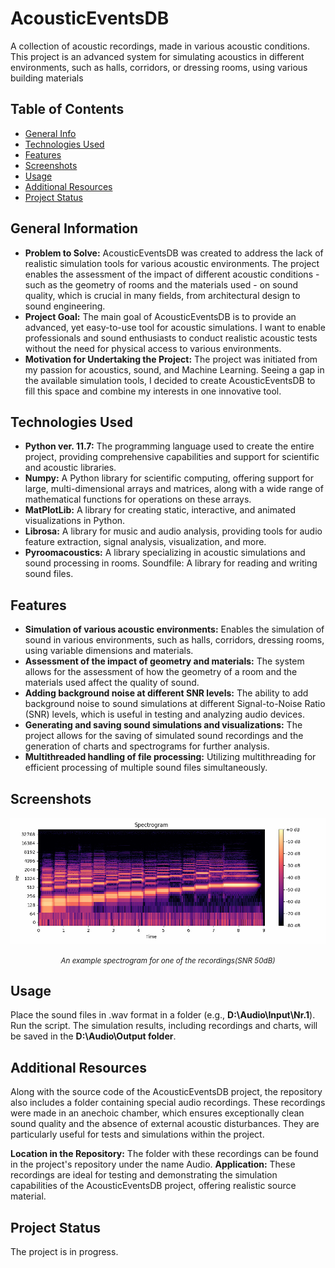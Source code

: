 # AcousticEventsDB
A collection of acoustic recordings, made in various acoustic conditions. This project is an advanced system for simulating acoustics in different environments, such as halls, corridors, or dressing rooms, using various building materials


## Table of Contents
* [General Info](#general-information)
* [Technologies Used](#technologies-used)
* [Features](#features)
* [Screenshots](#screenshots)
* [Usage](#usage)
* [Additional Resources](#Additional-Resources)
* [Project Status](#project-status)


## General Information
- **Problem to Solve:** AcousticEventsDB was created to address the lack of realistic simulation tools for various acoustic environments. The project enables the assessment of the impact of different acoustic conditions - such as the geometry of rooms and the materials used - on sound quality, which is crucial in many fields, from architectural design to sound engineering.
- **Project Goal:** The main goal of AcousticEventsDB is to provide an advanced, yet easy-to-use tool for acoustic simulations. I want to enable professionals and sound enthusiasts to conduct realistic acoustic tests without the need for physical access to various environments.
- **Motivation for Undertaking the Project:** The project was initiated from my passion for acoustics, sound, and Machine Learning. Seeing a gap in the available simulation tools, I decided to create AcousticEventsDB to fill this space and combine my interests in one innovative tool.


## Technologies Used
- **Python ver. 11.7:** The programming language used to create the entire project, providing comprehensive capabilities and support for scientific and acoustic libraries.
- **Numpy:** A Python library for scientific computing, offering support for large, multi-dimensional arrays and matrices, along with a wide range of mathematical functions for operations on these arrays.
- **MatPlotLib:** A library for creating static, interactive, and animated visualizations in Python.
- **Librosa:** A library for music and audio analysis, providing tools for audio feature extraction, signal analysis, visualization, and more.
- **Pyroomacoustics:** A library specializing in acoustic simulations and sound processing in rooms.
Soundfile: A library for reading and writing sound files.


## Features
- **Simulation of various acoustic environments:** Enables the simulation of sound in various environments, such as halls, corridors, dressing rooms, using variable dimensions and materials.
- **Assessment of the impact of geometry and materials:** The system allows for the assessment of how the geometry of a room and the materials used affect the quality of sound.
- **Adding background noise at different SNR levels:** The ability to add background noise to sound simulations at different Signal-to-Noise Ratio (SNR) levels, which is useful in testing and analyzing audio devices.
- **Generating and saving sound simulations and visualizations:** The project allows for the saving of simulated sound recordings and the generation of charts and spectrograms for further analysis.
- **Multithreaded handling of file processing:** Utilizing multithreading for efficient processing of multiple sound files simultaneously.


## Screenshots
![Example screenshot](cl-rom-sc-t-asc-2oct-ed-32_cube_wood_SNR50_spectrogram.png)
<div align="center" > <em><small>An example spectrogram for one of the recordings(SNR 50dB)</small></em></div>


## Usage
Place the sound files in .wav format in a folder (e.g., **D:\Audio\Input\Nr.1**).
Run the script.
The simulation results, including recordings and charts, will be saved in the **D:\Audio\Output folder**.


## Additional Resources
Along with the source code of the AcousticEventsDB project, the repository also includes a folder containing special audio recordings. These recordings were made in an anechoic chamber, which ensures exceptionally clean sound quality and the absence of external acoustic disturbances. They are particularly useful for tests and simulations within the project.

**Location in the Repository:** The folder with these recordings can be found in the project's repository under the name Audio.
**Application:** These recordings are ideal for testing and demonstrating the simulation capabilities of the AcousticEventsDB project, offering realistic source material.


## Project Status
The project is in progress.
